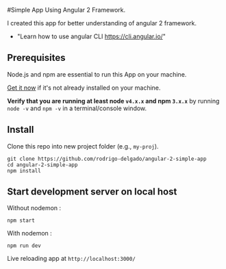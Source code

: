 #Simple App Using Angular 2 Framework.


I created this app for better understanding of angular 2 framework.
* "Learn how to use angular CLI https://cli.angular.io/"



## Prerequisites


Node.js and npm are essential to run this App on your machine.


<a href="https://docs.npmjs.com/getting-started/installing-node" target="_blank" title="Installing Node.js and updating npm">
Get it now</a> if it's not already installed on your machine.


**Verify that you are running at least node `v4.x.x` and npm `3.x.x`**
by running `node -v` and `npm -v` in a terminal/console window.

## Install

Clone this repo into new project folder (e.g., `my-proj`).
```shell
git clone https://github.com/rodrigo-delgado/angular-2-simple-app
cd angular-2-simple-app
npm install
```

## Start development server on local host
Without nodemon :
```
npm start
```
With nodemon :
````
npm run dev
````
Live reloading app at `http://localhost:3000/`
